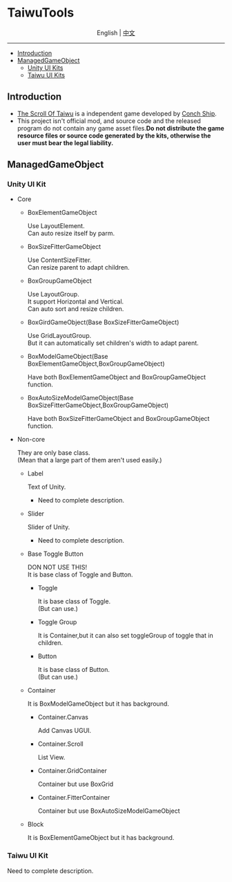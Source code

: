# TaiwuTools

<p align="center">
  <span>English</span> |
  <a href="README.cn.md">中文</a>
</p>

---
+ [Introduction](#Introduction)
+ [ManagedGameObject](#ManagedGameObject)
	+ [Unity UI Kits](#Unity-UI-Kit)
	+ [Taiwu UI Kits](#Taiwu-UI-Kit)

## Introduction

- [The Scroll Of Taiwu](https://store.steampowered.com/app/838350/_The_Scroll_Of_Taiwu/) is a independent game developed by [Conch Ship](https://www.conchship.com.cn/).
- This project isn't official mod, and source code and the released program do not contain any game asset files.**Do not distribute the game resource files or source code generated by the kits, otherwise the user must bear the legal liability.**

## ManagedGameObject

### Unity UI Kit
+ Core

  + BoxElementGameObject

    Use LayoutElement.  
    Can auto resize itself by parm.  

  + BoxSizeFitterGameObject

    Use ContentSizeFitter.  
    Can resize parent to adapt children.  

  + BoxGroupGameObject

    Use LayoutGroup.  
    It support Horizontal and Vertical.  
    Can auto sort and resize children.  

  + BoxGirdGameObject(Base BoxSizeFitterGameObject)

    Use GridLayoutGroup.  
    But it can automatically set children's width to adapt parent.  

  + BoxModelGameObject(Base BoxElementGameObject,BoxGroupGameObject)

    Have both BoxElementGameObject and BoxGroupGameObject function.  

  + BoxAutoSizeModelGameObject(Base BoxSizeFitterGameObject,BoxGroupGameObject)

    Have both BoxSizeFitterGameObject and BoxGroupGameObject function.  

+ Non-core

  They are only base class.  
  (Mean that a large part of them aren't used easily.)  

  + Label

    Text of Unity.  

    + Need to complete description.  

  + Slider

    Slider of Unity.  

    + Need to complete description.

  + Base Toggle Button

    DON NOT USE THIS!  
    It is base class of Toggle and Button.  

    + Toggle

      It is base class of Toggle.  
      (But can use.)  

    + Toggle Group

      It is Container,but it can also set toggleGroup of toggle that in children.

    + Button

      It is base class of Button.  
      (But can use.)  

  + Container

    It is BoxModelGameObject but it has background.

    + Container.Canvas

      Add Canvas UGUI.

    + Container.Scroll

      List View.

    + Container.GridContainer

      Container but use BoxGrid

    + Container.FitterContainer

      Container but use BoxAutoSizeModelGameObject

  + Block

    It is BoxElementGameObject but it has background.

### Taiwu UI Kit
Need to complete description.